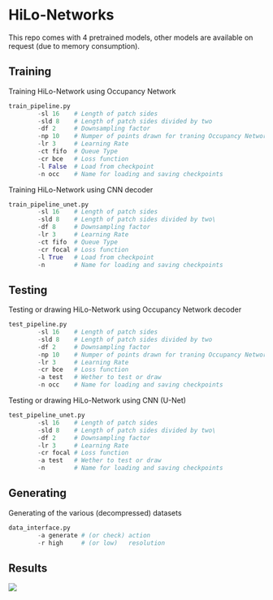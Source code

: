 # HiLo-Networks


This repo comes with 4 pretrained models, other models are available on request (due to memory consumption).

## Training
Training HiLo-Network using Occupancy Network
```python 
train_pipeline.py 
        -sl 16    # Length of patch sides
        -sld 8    # Length of patch sides divided by two
        -df 2     # Downsampling factor 
        -np 10    # Numper of points drawn for traning Occupancy Network
        -lr 3     # Learning Rate
        -ct fifo  # Queue Type
        -cr bce   # Loss function
        -l False  # Load from checkpoint
        -n occ    # Name for loading and saving checkpoints
```
Training HiLo-Network using CNN decoder
```python
train_pipeline_unet.py 
        -sl 16    # Length of patch sides
        -sld 8    # Length of patch sides divided by two\
        -df 8     # Downsampling factor 
        -lr 3     # Learning Rate
        -ct fifo  # Queue Type
        -cr focal # Loss function
        -l True   # Load from checkpoint
        -n        # Name for loading and saving checkpoints
 ```       
## Testing
Testing or drawing HiLo-Network using Occupancy Network decoder
```python
test_pipeline.py 
        -sl 16    # Length of patch sides
        -sld 8    # Length of patch sides divided by two
        -df 2     # Downsampling factor 
        -np 10    # Numper of points drawn for traning Occupancy Network
        -lr 3     # Learning Rate
        -cr bce   # Loss function
        -a test   # Wether to test or draw         
        -n occ    # Name for loading and saving checkpoints
```
Testing or drawing HiLo-Network using CNN (U-Net)
```python
test_pipeline_unet.py 
        -sl 16    # Length of patch sides
        -sld 8    # Length of patch sides divided by two\
        -df 2     # Downsampling factor 
        -lr 3     # Learning Rate
        -cr focal # Loss function
        -a test   # Wether to test or draw     
        -n        # Name for loading and saving checkpoints
```
## Generating
Generating of the various (decompressed) datasets
```python
data_interface.py 
        -a generate # (or check) action
        -r high     # (or low)   resolution
```
## Results
![](https://i.imgur.com/WTbDI4A.jpg)
